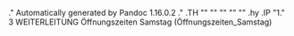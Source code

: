 .\" Automatically generated by Pandoc 1.16.0.2
.\"
.TH "" "" "" "" ""
.hy
.IP "1." 3
WEITERLEITUNG Öffnungszeiten Samstag (Öffnungszeiten_Samstag)
